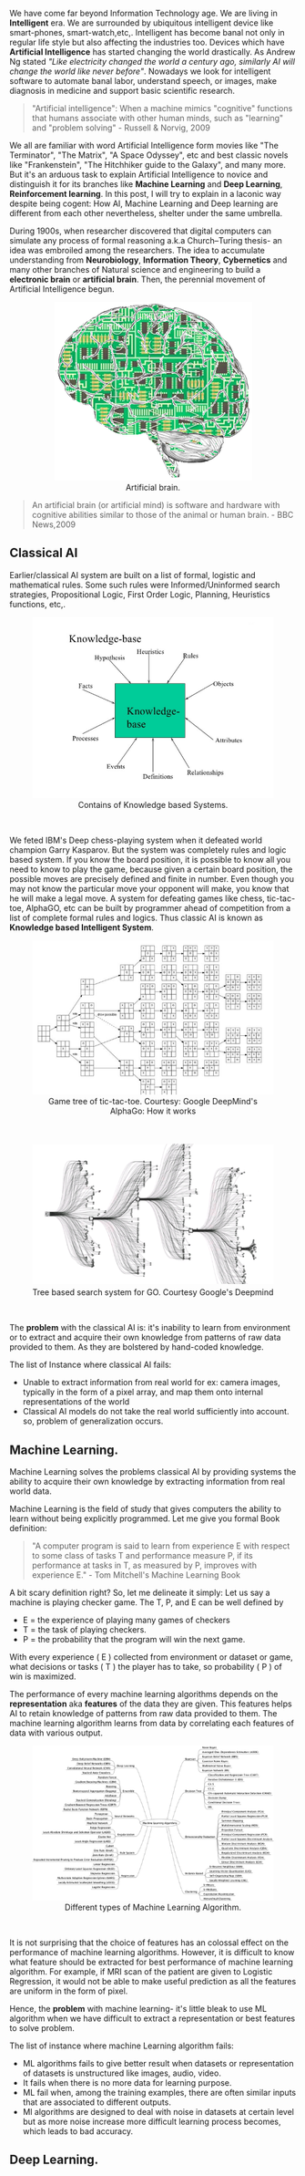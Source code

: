  We have come far beyond Information Technology age. We are living in __Intelligent__ era. We are surrounded by ubiquitous intelligent device like smart-phones, smart-watch,etc,. Intelligent has become banal not only in regular life style but also affecting the industries too. Devices which have __Artificial Intelligence__ has started changing the world drastically. As Andrew Ng stated *"Like electricity changed the world a century ago, similarly AI will change the world like never before"*.  Nowadays we look for intelligent software to automate banal labor, understand speech, or images, make diagnosis in medicine and support basic scientific research.


 > "Artificial intelligence": When a machine mimics "cognitive" functions that humans associate with other human minds, such as "learning" and "problem solving" - Russell & Norvig, 2009

We all are familiar with word Artificial Intelligence form movies like "The Terminator", "The Matrix", "A Space Odyssey", etc and best classic novels like "Frankenstein", "The Hitchhiker guide to the Galaxy", and many more. But it's an arduous task to explain Artificial Intelligence to novice and distinguish it for its branches like __Machine Learning__ and __Deep Learning__, __Reinforcement learning__. In this post, I will try to explain in a laconic way despite being cogent: How AI, Machine Learning and Deep learning are different from each other nevertheless, shelter under the same umbrella.


During 1900s, when researcher discovered that digital computers can simulate any process of formal reasoning a.k.a Church–Turing thesis- an idea was embroiled among the researchers. The idea to accumulate understanding from __Neurobiology__, __Information Theory__, __Cybernetics__ and many other branches of Natural science and engineering to build a __electronic brain__ or __artificial brain__. Then, the perennial movement of Artificial Intelligence begun.


<figure>
  <div style="text-align:center">
    <img src="/img/2018-06-30/Artificial-Brain.png" alt="my alt text"/>
    <figcaption> Artificial brain.  </figcaption>
  </div>
</figure>

>An artificial brain (or artificial mind) is software and hardware with cognitive
abilities similar to those of the animal or human brain. -
> BBC News,2009

## Classical AI
Earlier/classical AI system are built on a list of formal, logistic and mathematical rules. Some such rules were Informed/Uninformed search strategies, Propositional Logic, First Order Logic, Planning, Heuristics functions, etc,.

<figure>
  <div style="text-align:center">
    <img src="/img/2018-06-30/knowledge-based-systems.jpg" alt="my alt text"/>
    <figcaption>Contains of Knowledge based Systems. </figcaption>
  </div>
</figure>
&nbsp;

We feted IBM's Deep chess-playing system when it defeated world champion Garry Kasparov. But the system was completely rules and logic based system. If you know the board position, it is possible to know all you need to know to play the game, because given a certain board position, the possible moves are precisely defined and finite in number. Even though you may not know the particular move your opponent will make, you know that he will make a legal move. A system for defeating games like chess, tic-tac-toe, AlphaGO, etc can be built by programmer ahead of competition from a list of complete formal rules and logics. Thus classic AI is known as __Knowledge based Intelligent System__.

<figure>
  <div style="text-align:center">
    <img src="/img/2018-06-30/tic-toc-toe.png" alt="my alt text"/>
    <figcaption> Game tree of tic-tac-toe. Courtesy: Google DeepMind's AlphaGo: How it works
 </figcaption>
  </div>
</figure>
&nbsp;
<figure>
  <div style="text-align:center">
    <img src="/img/2018-06-30/tree-based.png" alt="my alt text"/>
    <figcaption>Tree based search system for GO. Courtesy Google's Deepmind </figcaption>
  </div>
</figure>
&nbsp;

The __problem__ with the classical AI is: it's inability to learn from environment or to extract and acquire their own knowledge from patterns of raw data provided to them. As they are bolstered by hand-coded knowledge.

The list of Instance where classical AI fails:
* Unable to extract information from real world for ex: camera images, typically in the form of a pixel array, and map them onto internal representations of the world
* Classical AI models do not take the real world sufficiently into account. so, problem of generalization occurs.

## Machine Learning.
Machine Learning solves the problems classical AI by providing systems the ability to acquire their own knowledge by extracting information from real world data.

Machine Learning is the field of study that gives computers the ability to learn without being explicitly programmed. Let me give you formal Book definition:

> "A computer program is said to learn from experience E with respect to some class of tasks T and performance measure P, if its performance at tasks in T, as measured by P, improves with experience E." - Tom Mitchell's Machine Learning Book

A bit scary definition right? So, let me delineate it simply:
Let us say a machine is playing checker game.
The T, P, and E can be well defined by
   - E = the experience of playing many games of checkers
   - T = the task of playing checkers.
   - P = the probability that the program will win the next game.

With every experience ( E ) collected from environment or dataset or game, what decisions or tasks ( T ) the player has to take, so probability ( P ) of win is maximized.

The performance of every machine learning algorithms depends on the __representation__ aka __features__ of the data they are given. This features helps AI to retain knowledge of patterns from raw data provided to them. The machine learning algorithm learns from data by correlating each features of data with various output.

<figure>
  <div style="text-align:center">
    <img src="/img/2018-06-30/ml-algorithm.png" alt="my alt text"/>
    <figcaption>Different types of Machine Learning Algorithm. </figcaption>
  </div>
</figure>
&nbsp;     

It is not surprising that the choice of features has an colossal effect on the performance of machine learning algorithms. However, it is difficult to know what feature should be extracted for best performance of machine learning algorithm. For example, if MRI scan of the patient are given to Logistic Regression, it would not be able to make useful prediction as all the features are uniform in the form of pixel.

Hence, the __problem__ with machine learning- it's little bleak to use ML algorithm when we have difficult to extract a representation or best features to solve problem.

The list of instance where machine Learning algorithm fails:
* ML algorithms fails to give better result when datasets or representation of datasets is unstructured like images, audio, video.
* It fails when there is no more data for learning purpose.
* ML fail when, among the training examples, there are often similar inputs that are associated to different outputs.
* Ml algorithms are designed to deal with noise in datasets at certain level but as more noise increase more difficult learning process becomes, which leads to bad accuracy.

## Deep Learning.
